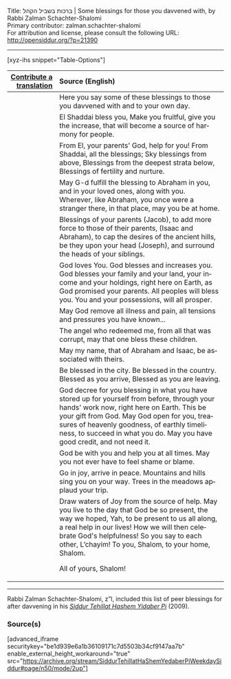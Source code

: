 <html>
<head></head>
<body>
Title: ברכות בשביל הקהל | Some blessings for those you davvened with, by Rabbi Zalman Schachter-Shalomi<br />
Primary contributor: zalman.schachter-shalomi<br />
For attribution and license, please consult the following URL: <a href="http://opensiddur.org/?p=21390">http://opensiddur.org/?p=21390</a>
<p />
<hr />

[xyz-ihs snippet="Table-Options"]<table style="margin-left: auto; margin-right: auto;" class="draggable">
<thead><tr><th id="x" style="text-align: right;"><a href="/translate/" target="_blank" rel="noopener">Contribute a translation</a></th><th style="text-align: left;">Source (English)</th></tr></thead>
<tbody>
<tr><td style="vertical-align:top;">
<div class="liturgy" lang="he">

</span></div></td>
 
<td style="vertical-align:top;">
<div class="english" lang="en">
<span class="instruction">Here you say some of these blessings to those you davvened with and to your own day.</span>
</div></td></tr>


<tr><td style="vertical-align:top;">
<div class="liturgy" lang="he">

</span></div></td>
 
<td style="vertical-align:top;">
<div class="english" lang="en">
El Shaddai bless you,
Make you fruitful, give you the increase,
that will become a
source of  harmony for people.
</div></td></tr>


<tr><td style="vertical-align:top;">
<div class="liturgy" lang="he">

</span></div></td>
 
<td style="vertical-align:top;">
<div class="english" lang="en">
From El, your parents' God, help for you!
From Shaddai, all the blessings;
Sky blessings from above,
Blessings from the deepest strata below,
Blessings of fertility and nurture.
</div></td></tr>


<tr><td style="vertical-align:top;">
<div class="liturgy" lang="he">

</span></div></td>
 
<td style="vertical-align:top;">
<div class="english" lang="en">
May G-d fulfill the blessing
to Abraham in you, 
and in your loved ones,
along with you.
Wherever, like Abraham,
you once were a stranger there, 
in that place, 
may you be at home.
</div></td></tr>


<tr><td style="vertical-align:top;">
<div class="liturgy" lang="he">

</span></div></td>
 
<td style="vertical-align:top;">
<div class="english" lang="en">
Blessings of your parents (Jacob),
to add  more force
to those of their parents,
(Isaac and Abraham),
to cap the desires of the ancient hills,
be they upon your head (Joseph),
and surround the heads of your siblings.
</div></td></tr>


<tr><td style="vertical-align:top;">
<div class="liturgy" lang="he">

</span></div></td>
 
<td style="vertical-align:top;">
<div class="english" lang="en">
God loves You.
God blesses and increases you.
God blesses your family and your land,
your income and your holdings,
right here on Earth,
as God promised your parents.
All peoples will bless you.
You and your possessions,
will all prosper.
</div></td></tr>


<tr><td style="vertical-align:top;">
<div class="liturgy" lang="he">

</span></div></td>
 
<td style="vertical-align:top;">
<div class="english" lang="en">
May God remove all illness and pain,
all tensions and pressures
you have known...
</div></td></tr>


<tr><td style="vertical-align:top;">
<div class="liturgy" lang="he">

</span></div></td>
 
<td style="vertical-align:top;">
<div class="english" lang="en">
The angel who redeemed me,
from all that was corrupt,
may that one bless these children.
</div></td></tr>


<tr><td style="vertical-align:top;">
<div class="liturgy" lang="he">

</span></div></td>
 
<td style="vertical-align:top;">
<div class="english" lang="en">
May my name, 
that of Abraham and Isaac,
be associated with theirs.
</div></td></tr>


<tr><td style="vertical-align:top;">
<div class="liturgy" lang="he">

</span></div></td>
 
<td style="vertical-align:top;">
<div class="english" lang="en">
Be blessed in the city.
Be blessed in the country.
Blessed as you arrive,
Blessed as you are leaving.
</div></td></tr>


<tr><td style="vertical-align:top;">
<div class="liturgy" lang="he">

</span></div></td>
 
<td style="vertical-align:top;">
<div class="english" lang="en">
God decree for you blessing
in what you have stored up
for yourself from before,
through  your hands' work now,
right here on Earth.
This be your gift from God.
May God open for you,
treasures of heavenly goodness,
of earthly timeliness,
to succeed in what you do.
May you have good credit,
and not need it.
</div></td></tr>


<tr><td style="vertical-align:top;">
<div class="liturgy" lang="he">

</span></div></td>
 
<td style="vertical-align:top;">
<div class="english" lang="en">
God be with you and help you 
at all times.
May you not ever
have to feel shame or blame.
</div></td></tr>


<tr><td style="vertical-align:top;">
<div class="liturgy" lang="he">

</span></div></td>
 
<td style="vertical-align:top;">
<div class="english" lang="en">
Go in joy, arrive in peace.
Mountains and hills sing you on your way.
Trees in the meadows applaud your trip.
</div></td></tr>


<tr><td style="vertical-align:top;">
<div class="liturgy" lang="he">

</span></div></td>
 
<td style="vertical-align:top;">
<div class="english" lang="en">
Draw waters of Joy
from the source of help.
May you live to the day
that God be so present,
the way we hoped, Yah,
to be present to us all along,
a real help in our lives!
How we will then celebrate
God's helpfulness!
So you say to each other, L’chayim!
To you, Shalom, to your home, Shalom.

All of yours, Shalom!
</div></td></tr>
</tbody></table>

<hr />

Rabbi Zalman Schachter-Shalomi, z”l, included this list of peer blessings for after davvening in his <em><a href="https://opensiddur.org/compilations/siddurim/reb-zalmans-open-siddur-tehillat-hashem/">Siddur Tehillat Hashem Yidaber Pi</a></em> (2009). 

<h3>Source(s)</h3>

[advanced_iframe securitykey="be1d939e6a1b36109171c7d5503b34cf9147aa7b" enable_external_height_workaround="true" src="https://archive.org/stream/SiddurTehillatHaShemYedaberPiWeekdaySiddur#page/n50/mode/2up"]


</body>
</html>